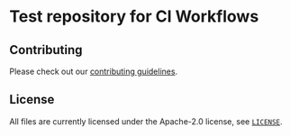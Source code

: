 # Test repository for CI Workflows

## Contributing

Please check out our [contributing guidelines](CONTRIBUTING.md).

## License

All files are currently licensed under the Apache-2.0 license, see [`LICENSE`](LICENSE).
